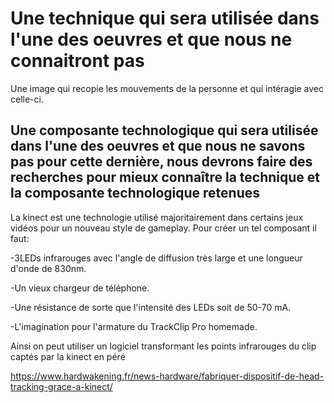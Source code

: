 
# Une technique qui sera utilisée dans l'une des oeuvres et que nous ne connaitront pas
Une image qui recopie les mouvements de la personne et qui intéragie avec celle-ci.

## Une composante technologique qui sera utilisée dans l'une des oeuvres et que nous ne savons pas pour cette dernière, nous devrons faire des recherches pour mieux connaître la technique et la composante technologique retenues
La kinect est une technologie utilisé majoritairement dans certains jeux vidéos pour un nouveau style de gameplay. Pour créer un tel composant il faut:

-3LEDs infrarouges avec l'angle de diffusion très large et une longueur d'onde de 830nm.

-Un vieux chargeur de téléphone.

-Une résistance de sorte que l'intensité des LEDs soit de 50-70 mA.

-L'imagination pour l'armature du TrackClip Pro homemade.


Ainsi on peut utiliser un logiciel transformant les points infrarouges du clip captés par la kinect en péré

https://www.hardwakening.fr/news-hardware/fabriquer-dispositif-de-head-tracking-grace-a-kinect/

